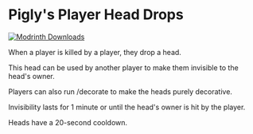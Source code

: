 # Pigly's Player Head Drops
<a href="https://modrinth.com/mod/piglys-player-head-drops"><img src="https://img.shields.io/badge/dynamic/json?color=158000&label=downloads&prefix=+%20&query=downloads&url=https://api.modrinth.com/v2/project/hvwKeVnz&logo=modrinth" alt="Modrinth Downloads"></a>

When a player is killed by a player, they drop a head. 

This head can be used by another player to make them invisible to the head's owner.

Players can also run /decorate to make the heads purely decorative.

Invisibility lasts for 1 minute or until the head's owner is hit by the player. 

Heads have a 20-second cooldown.

